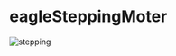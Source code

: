 # eagleSteppingMoter


![stepping](https://cloud.githubusercontent.com/assets/1234874/12529104/0e3ecf0e-c1f0-11e5-9dac-dc76df061c10.png)
